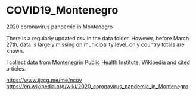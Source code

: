 # COVID19_Montenegro
2020 coronavirus pandemic in Montenegro

There is a regularly updated csv in the data folder. However, before March 27th, data is largely missing on municipality level, only country totals are known. 

I collect data from Montenegrin Public Health Institute, Wikipedia and cited articles.

https://www.ijzcg.me/me/ncov
https://en.wikipedia.org/wiki/2020_coronavirus_pandemic_in_Montenegro

